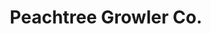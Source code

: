 ---
title: "Peachtree Growler Co."
url: /peachtree-corners/peachtree-growler-co/
shop: Spirituosen
---